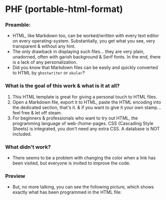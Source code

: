 # PHF (portable-html-format)
### Preamble:
* HTML, like Markdown too, can be worked/written with every text editor on every operating-system.
Substantially, you get what you see, very transparent & without any hint.
* The only drawback in displaying such files... they are very plain, unadorned, often with garish background & Serif 
fonts. In the end, there is a lack of any personalization.
* Did you know that Markdown files can be easily and quickly converted to HTML by `ghostwriter` or `okular`?

### What is the goal of this work & what is it at all?
1. This HTML template is great for giving a personal touch to HTML files.
2. Open a Markdown file, export it to HTML, paste the HTML encoding into the dedicated section, that's it. & if you want 
to give it your own stamp... feel free & let off steam.
3. For beginners & professionals who want to try out HTML, the programming language of web-/home-pages. CSS (Cascading 
Style Sheets) is integrated, you don't need any extra CSS. A database is NOT included.

### What didn't work?
* There seems to be a problem with changing the color when a link has been visited, but everyone is invited to improve 
the code.

### Preview
* But, no more talking, you can see the following picture, which shows exactly what has been programmed in the HTML 
file:


